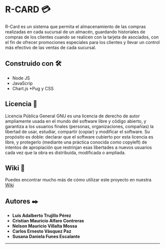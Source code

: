
# R-CARD 💳

 R-Card es un sistema que permita el almacenamiento de las compras realizadas en cada sucursal de un almacén, guardando historiales de compras de los clientes cuando se realicen con la tarjeta de asociados, con el fin de ofrecer promociones especiales para los clientes y llevar un control más efectivo de las ventas de cada sucursal.


## Construido con 🛠️

* Node JS
* JavaScrip
* Chart.js
*Pug  y CSS


## Licencia 📄

Licencia Pública General GNU es una licencia de derecho de autor ampliamente usada en el mundo del software libre y código abierto, y garantiza a los usuarios finales (personas, organizaciones, compañías) la libertad de usar, estudiar, compartir (copiar) y modificar el software. Su propósito es doble: declarar que el software cubierto por esta licencia es libre, y protegerlo (mediante una práctica conocida como copyleft) de intentos de apropiación que restrinjan esas libertades a nuevos usuarios cada vez que la obra es distribuida, modificada o ampliada.


## Wiki 📖

Puedes encontrar mucho más de cómo utilizar este proyecto en nuestra [Wiki](https://github.com/Supreme-Tempest/R-Card_Frontend/wiki)


## Autores ✒️


* **Luís Adalberto Trujillo Pérez** 
* **Cristian Mauricio Alfaro Contreras** 
* **Nelson Mauricio Villalta Mossa** 
* **Carlos Ernesto Vásquez Paz**
* **Susana Daniela Funes Escalante** 




---
